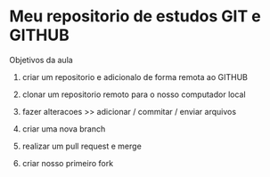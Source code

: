 # Meu repositorio de estudos GIT e GITHUB

Objetivos da aula

1. criar um repositorio e adicionalo de forma remota ao GITHUB

2. clonar um repositorio remoto para o nosso computador local

3. fazer alteracoes >> adicionar / commitar / enviar arquivos

4. criar uma nova branch

5. realizar um pull request e merge

6. criar nosso primeiro fork